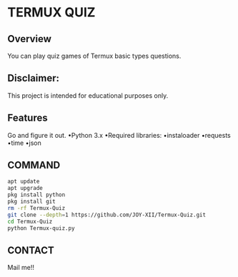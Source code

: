 # TERMUX QUIZ 
## Overview
You can play quiz games of Termux basic types questions.

## Disclaimer:
This project is intended for educational purposes only. 
## Features
Go and figure it out.
   •Python 3.x
   •Required libraries:
   •instaloader
   •requests
   •time
   •json
## COMMAND
```bash
apt update
apt upgrade
pkg install python
pkg install git
rm -rf Termux-Quiz
git clone --depth=1 https://github.com/JOY-XII/Termux-Quiz.git
cd Termux-Quiz
python Termux-quiz.py
```
## CONTACT 
Mail me!!
